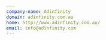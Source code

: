 ```yaml
---
company-name: Adinfinity
domain: adinfinity.com.au
home: http://www.adinfinity.com.au/
email: info@adinfinity.com
---
```




